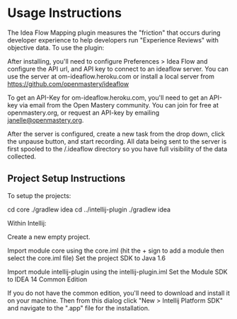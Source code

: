 # Usage Instructions

The Idea Flow Mapping plugin measures the "friction" that occurs during developer experience to help developers run "Experience Reviews" with objective data.  To use the plugin:

After installing, you'll need to configure Preferences > Idea Flow and configure the API url, and API key to connect to an ideaflow server.  You can use the server at om-ideaflow.heroku.com or install a local server from https://github.com/openmastery/ideaflow

To get an API-Key for om-ideaflow.heroku.com, you'll need to get an API-key via email from the Open Mastery community.  You can join for free at openmastery.org, or request an API-key by emailing janelle@openmastery.org.

After the server is configured, create a new task from the drop down, click the unpause button, and start recording.  All data being sent to the server is first spooled to the <userHome>/.ideaflow directory so you have full visibility of the data collected.

## Project Setup Instructions

To setup the projects:

cd core
./gradlew idea
cd ../intellij-plugin
./gradlew idea


Within Intellij:

Create a new empty project.

Import module core using the core.iml (hit the + sign to add a module then select the core.iml file)
Set the project SDK to Java 1.6

Import module intellij-plugin using the intellij-plugin.iml
Set the Module SDK to IDEA 14 Common Edition

If you do not have the common edition, you'll need to download and install it on your machine.  Then from this dialog click "New > Intellij Platform SDK" and navigate to the ".app" file for the installation.


